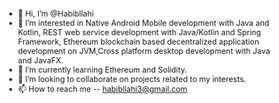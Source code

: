 - 👋 Hi, I’m @Habibllahi
- 👀 I’m interested in Native Android Mobile development with Java and Kotlin, REST web service development with Java/Kotlin and Spring Framework, Ethereum              blockchain based decentralized application development on JVM,Cross platform desktop development with Java and JavaFX.
- 🌱 I’m currently learning Ethereum and Solidity.
- 💞️ I’m looking to collaborate on projects related to my interests.
- 📫 How to reach me -- habibllahi3@gmail.com

<!---
Habibllahi/Habibllahi is a ✨ special ✨ repository because its `README.md` (this file) appears on your GitHub profile.
You can click the Preview link to take a look at your changes.
--->
